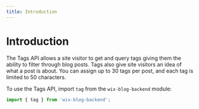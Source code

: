 ```yaml
---
title: Introduction
---
```


# Introduction


The Tags API allows a site visitor to get and query tags giving them the ability to filter through blog posts. Tags also give site visitors an idea of what a post is about. 
You can assign up to 30 tags per post, and each tag is limited to 50 characters.

To use the Tags API, import `tag` from the `wix-blog-backend` module:

```javascript
import { tag } from 'wix-blog-backend';
```